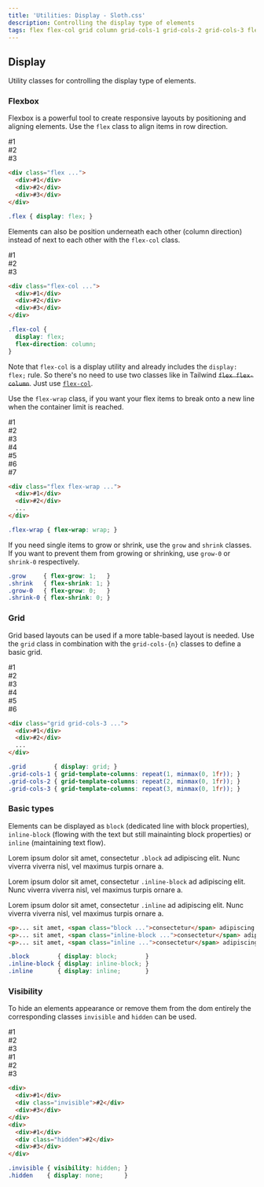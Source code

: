 ```yaml
---
title: 'Utilities: Display - Sloth.css'
description: Controlling the display type of elements
tags: flex flex-col grid column grid-cols-1 grid-cols-2 grid-cols-3 flex-wrap inline block inline-block visibility invisible hidden grow shrink
---
```


## Display

Utility classes for controlling the display type of elements.

### Flexbox

Flexbox is a powerful tool to create responsive layouts by positioning and aligning elements. Use the `flex` class to align items in row direction.

<div class="demo">
  <div class="flex gap-4 items-center bg-muted w-32 p-4 rounded">
    <div class="text-light bg-accent-variant flex-center rounded h-8 w-8 font-mono font-bold">#1</div>
    <div class="text-light bg-accent-variant flex-center rounded h-8 w-8 font-mono font-bold">#2</div>
    <div class="text-light bg-accent-variant flex-center rounded h-8 w-8 font-mono font-bold">#3</div>
  </div>
</div>

```html
<div class="flex ...">
  <div>#1</div>
  <div>#2</div>
  <div>#3</div>
</div>
```

```css
.flex { display: flex; }
```

Elements can also be position underneath each other (column direction) instead of next to each other with the `flex-col` class.

<div class="demo">
  <div class="flex-col gap-4 bg-muted w-32 p-4 rounded">
    <div class="text-light bg-accent-variant flex-center rounded h-8 w-8 font-mono font-bold">#1</div>
    <div class="text-light bg-accent-variant flex-center rounded h-8 w-8 font-mono font-bold">#2</div>
    <div class="text-light bg-accent-variant flex-center rounded h-8 w-8 font-mono font-bold">#3</div>
  </div>
</div>

```html
<div class="flex-col ...">
  <div>#1</div>
  <div>#2</div>
  <div>#3</div>
</div>
```

```css
.flex-col {
  display: flex;
  flex-direction: column;
}
```

<p class="callout accent">
  Note that <code>flex-col</code> is a display utility and already includes the <code>display: flex;</code> rule. So there's no need to use two classes like in Tailwind <del><code>flex flex-column</code></del>. Just use <ins><code>flex-col</code></ins>.
</p>

Use the `flex-wrap` class, if you want your flex items to break onto a new line when the container limit is reached.

<div class="demo">
  <div class="flex flex-wrap max-w-screen-xs gap-4 items-center bg-muted p-4 rounded">
    <div class="text-light bg-accent-variant flex-center rounded h-8 w-16 font-mono font-bold">#1</div>
    <div class="text-light bg-accent-variant flex-center rounded h-8 w-16 font-mono font-bold">#2</div>
    <div class="text-light bg-accent-variant flex-center rounded h-8 w-16 font-mono font-bold">#3</div>
    <div class="text-light bg-accent-variant flex-center rounded h-8 w-16 font-mono font-bold">#4</div>
    <div class="text-light bg-accent-variant flex-center rounded h-8 w-16 font-mono font-bold">#5</div>
    <div class="text-light bg-accent-variant flex-center rounded h-8 w-16 font-mono font-bold">#6</div>
    <div class="text-light bg-accent-variant flex-center rounded h-8 w-16 font-mono font-bold">#7</div>
  </div>
</div>

```html
<div class="flex flex-wrap ...">
  <div>#1</div>
  <div>#2</div>
  ...
</div>
```

```css
.flex-wrap { flex-wrap: wrap; }
```

If you need single items to grow or shrink, use the `grow` and `shrink` classes. If you want to prevent them from growing or shrinking, use `grow-0` or `shrink-0` respectively.

```css
.grow     { flex-grow: 1;   }
.shrink   { flex-shrink: 1; }
.grow-0   { flex-grow: 0;   }
.shrink-0 { flex-shrink: 0; }
```

### Grid

Grid based layouts can be used if a more table-based layout is needed. Use the `grid` class in combination with the `grid-cols-{n}` classes to define a basic grid.

<div class="demo">
  <div class="grid grid-cols-3 gap-4 items-center bg-muted p-4 rounded">
    <div class="text-light bg-accent-variant flex-center rounded h-8 font-mono font-bold">#1</div>
    <div class="text-light bg-accent-variant flex-center rounded h-8 font-mono font-bold">#2</div>
    <div class="text-light bg-accent-variant flex-center rounded h-8 font-mono font-bold">#3</div>
    <div class="text-light bg-accent-variant flex-center rounded h-8 font-mono font-bold">#4</div>
    <div class="text-light bg-accent-variant flex-center rounded h-8 font-mono font-bold">#5</div>
    <div class="text-light bg-accent-variant flex-center rounded h-8 font-mono font-bold">#6</div>
  </div>
</div>

```html
<div class="grid grid-cols-3 ...">
  <div>#1</div>
  <div>#2</div>
  ...
</div>
```

```css
.grid        { display: grid; }
.grid-cols-1 { grid-template-columns: repeat(1, minmax(0, 1fr)); }
.grid-cols-2 { grid-template-columns: repeat(2, minmax(0, 1fr)); }
.grid-cols-3 { grid-template-columns: repeat(3, minmax(0, 1fr)); }
```

### Basic types

Elements can be displayed as `block` (dedicated line with block properties), `inline-block` (flowing with the text but still mainainting block properties) or `inline` (maintaining text flow).

<div class="demo grid grid-cols-3 gap-8">
  <p>Lorem ipsum dolor sit amet, <span class="block bg-accent-variant rounded p-2">consectetur <code>.block</code></span> ad adipiscing elit. Nunc viverra viverra nisl, vel maximus turpis ornare a.</p>
  <p>Lorem ipsum dolor sit amet, <span class="inline-block bg-accent-variant rounded p-2">consectetur <code>.inline-block</code></span> ad adipiscing elit. Nunc viverra viverra nisl, vel maximus turpis ornare a.</p>
  <p>Lorem ipsum dolor sit amet, <span class="inline bg-accent-variant rounded p-2">consectetur <code>.inline</code></span> ad adipiscing elit. Nunc viverra viverra nisl, vel maximus turpis ornare a.</p>
</div>

```html
<p>... sit amet, <span class="block ...">consectetur</span> adipiscing elit ...</p>
<p>... sit amet, <span class="inline-block ...">consectetur</span> adipiscing eli t..</p>
<p>... sit amet, <span class="inline ...">consectetur</span> adipiscing elit ...</p>
```

```css
.block        { display: block;        }
.inline-block { display: inline-block; }
.inline       { display: inline;       }
```

### Visibility

To hide an elements appearance or remove them from the dom entirely the corresponding classes `invisible` and `hidden` can be used.

<div class="demo flex-col gap-4">
  <div class="flex gap-4 items-center bg-muted w-32 p-4 rounded">
    <div class="text-light bg-accent-variant flex-center rounded h-8 w-8 font-mono font-bold">#1</div>
    <div class="text-light bg-accent-variant flex-center rounded h-8 w-8 font-mono font-bold invisible">#2</div>
    <div class="text-light bg-accent-variant flex-center rounded h-8 w-8 font-mono font-bold">#3</div>
  </div>
  <div class="flex gap-4 items-center bg-muted w-32 p-4 rounded">
    <div class="text-light bg-accent-variant flex-center rounded h-8 w-8 font-mono font-bold">#1</div>
    <div class="hidden">#2</div>
    <div class="text-light bg-accent-variant flex-center rounded h-8 w-8 font-mono font-bold">#3</div>
  </div>
</div>

```html
<div>
  <div>#1</div>
  <div class="invisible">#2</div>
  <div>#3</div>
</div>
<div>
  <div>#1</div>
  <div class="hidden">#2</div>
  <div>#3</div>
</div>
```

```css
.invisible { visibility: hidden; }
.hidden    { display: none;      }
```
